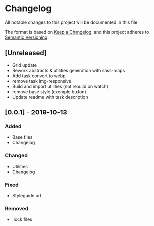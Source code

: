 # Changelog
All notable changes to this project will be documented in this file.

The format is based on [Keep a Changelog](https://keepachangelog.com/en/1.0.0/),
and this project adheres to [Semantic Versioning](https://semver.org/spec/v2.0.0.html).

## [Unreleased]

- Grid update
- Rework abstracts & utilities generation with sass-maps
- Add task convert to webp
- remove task img-responsive
- Build and import utilities (not rebuild on watch)
- remove base style (exemple button)
- Update readme with task description


## [0.0.1] - 2019-10-13
### Added
- Base files
- Changelog

### Changed
- Utilities
- Changelog

### Fixed
- Styleguide url

### Removed
- .lock files
